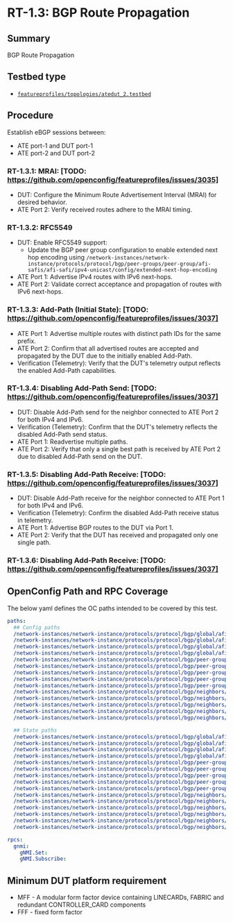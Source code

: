 # RT-1.3: BGP Route Propagation

## Summary

BGP Route Propagation

## Testbed type

*  [`featureprofiles/topologies/atedut_2.testbed`](https://github.com/openconfig/featureprofiles/blob/main/topologies/atedut_2.testbed)

## Procedure

Establish eBGP sessions between:

*   ATE port-1 and DUT port-1
*   ATE port-2 and DUT port-2


### RT-1.3.1: MRAI: [TODO: https://github.com/openconfig/featureprofiles/issues/3035]
*   DUT: Configure the Minimum Route Advertisement Interval (MRAI) for desired behavior.
*   ATE Port 2: Verify received routes adhere to the MRAI timing.

### RT-1.3.2: RFC5549
*   DUT: Enable RFC5549 support:
    *   Update the BGP peer group configuration to enable extended next hop encoding using  `/network-instances/network-instance/protocols/protocol/bgp/peer-groups/peer-group/afi-safis/afi-safi/ipv4-unicast/config/extended-next-hop-encoding`  
*   ATE Port 1: Advertise IPv4 routes with IPv6 next-hops.
*   ATE Port 2: Validate correct acceptance and propagation of routes with IPv6 next-hops.

### RT-1.3.3: Add-Path (Initial State): [TODO: https://github.com/openconfig/featureprofiles/issues/3037]
*   ATE Port 1: Advertise multiple routes with distinct path IDs for the same prefix.
*   ATE Port 2: Confirm that all advertised routes are accepted and propagated by the DUT due to the initially enabled Add-Path.
*   Verification (Telemetry): Verify that the DUT's telemetry output reflects the enabled Add-Path capabilities.

### RT-1.3.4: Disabling Add-Path Send: [TODO: https://github.com/openconfig/featureprofiles/issues/3037]
*   DUT: Disable Add-Path send for the neighbor connected to ATE Port 2 for both IPv4 and IPv6.
*   Verification (Telemetry): Confirm that the DUT's telemetry reflects the disabled Add-Path send status.
*   ATE Port 1: Readvertise multiple paths.
*   ATE Port 2: Verify that only a single best path is received by ATE Port 2 due to disabled Add-Path send on the DUT.

### RT-1.3.5: Disabling Add-Path Receive: [TODO: https://github.com/openconfig/featureprofiles/issues/3037]
*   DUT: Disable Add-Path receive for the neighbor connected to ATE Port 1 for both IPv4 and IPv6.
*   Verification (Telemetry): Confirm the disabled Add-Path receive status in telemetry.
*   ATE Port 1: Advertise BGP routes to the DUT via Port 1.
*   ATE Port 2: Verify that the DUT has received and propagated only one single path.

### RT-1.3.6: Disabling Add-Path Receive: [TODO: https://github.com/openconfig/featureprofiles/issues/3037]

## OpenConfig Path and RPC Coverage

The below yaml defines the OC paths intended to be covered by this test.

```yaml
paths:
  ## Config paths
  /network-instances/network-instance/protocols/protocol/bgp/global/afi-safis/afi-safi/add-paths/config/receive:
  /network-instances/network-instance/protocols/protocol/bgp/global/afi-safis/afi-safi/add-paths/config/send:
  /network-instances/network-instance/protocols/protocol/bgp/global/afi-safis/afi-safi/add-paths/config/send-max:
  /network-instances/network-instance/protocols/protocol/bgp/global/afi-safis/afi-safi/ipv4-unicast/config/extended-next-hop-encoding:
  /network-instances/network-instance/protocols/protocol/bgp/peer-groups/peer-group/afi-safis/afi-safi/add-paths/config/receive:
  /network-instances/network-instance/protocols/protocol/bgp/peer-groups/peer-group/afi-safis/afi-safi/add-paths/config/send:
  /network-instances/network-instance/protocols/protocol/bgp/peer-groups/peer-group/afi-safis/afi-safi/add-paths/config/send-max:
  /network-instances/network-instance/protocols/protocol/bgp/peer-groups/peer-group/timers/config/minimum-advertisement-interval:
  /network-instances/network-instance/protocols/protocol/bgp/peer-groups/peer-group/afi-safis/afi-safi/ipv4-unicast/config/extended-next-hop-encoding:
  /network-instances/network-instance/protocols/protocol/bgp/neighbors/neighbor/afi-safis/afi-safi/add-paths/config/receive:
  /network-instances/network-instance/protocols/protocol/bgp/neighbors/neighbor/afi-safis/afi-safi/add-paths/config/send:
  /network-instances/network-instance/protocols/protocol/bgp/neighbors/neighbor/afi-safis/afi-safi/add-paths/config/send-max:
  /network-instances/network-instance/protocols/protocol/bgp/neighbors/neighbor/timers/config/minimum-advertisement-interval:
  /network-instances/network-instance/protocols/protocol/bgp/neighbors/neighbor/afi-safis/afi-safi/ipv4-unicast/config/extended-next-hop-encoding:

  ## State paths
  /network-instances/network-instance/protocols/protocol/bgp/global/afi-safis/afi-safi/add-paths/state/receive:
  /network-instances/network-instance/protocols/protocol/bgp/global/afi-safis/afi-safi/add-paths/state/send:
  /network-instances/network-instance/protocols/protocol/bgp/global/afi-safis/afi-safi/add-paths/state/send-max:
  /network-instances/network-instance/protocols/protocol/bgp/global/afi-safis/afi-safi/ipv4-unicast/state/extended-next-hop-encoding:
  /network-instances/network-instance/protocols/protocol/bgp/peer-groups/peer-group/afi-safis/afi-safi/add-paths/state/receive:
  /network-instances/network-instance/protocols/protocol/bgp/peer-groups/peer-group/afi-safis/afi-safi/add-paths/state/send:
  /network-instances/network-instance/protocols/protocol/bgp/peer-groups/peer-group/afi-safis/afi-safi/add-paths/state/send-max:
  /network-instances/network-instance/protocols/protocol/bgp/peer-groups/peer-group/timers/state/minimum-advertisement-interval:
  /network-instances/network-instance/protocols/protocol/bgp/peer-groups/peer-group/afi-safis/afi-safi/ipv4-unicast/state/extended-next-hop-encoding:
  /network-instances/network-instance/protocols/protocol/bgp/neighbors/neighbor/afi-safis/afi-safi/add-paths/state/receive:
  /network-instances/network-instance/protocols/protocol/bgp/neighbors/neighbor/afi-safis/afi-safi/add-paths/state/send:
  /network-instances/network-instance/protocols/protocol/bgp/neighbors/neighbor/afi-safis/afi-safi/add-paths/state/send-max:
  /network-instances/network-instance/protocols/protocol/bgp/neighbors/neighbor/timers/state/minimum-advertisement-interval:
  /network-instances/network-instance/protocols/protocol/bgp/neighbors/neighbor/afi-safis/afi-safi/ipv4-unicast/state/extended-next-hop-encoding:
  /network-instances/network-instance/protocols/protocol/bgp/neighbors/neighbor/state/supported-capabilities:

rpcs:
  gnmi:
    gNMI.Set:
    gNMI.Subscribe:
```

## Minimum DUT platform requirement

* MFF - A modular form factor device containing LINECARDs, FABRIC and redundant CONTROLLER_CARD components
* FFF - fixed form factor
